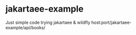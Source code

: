 # jakartaee-example
Just simple code trying jakartaee & wildfly
host:port/jakartaee-example/api/books/
